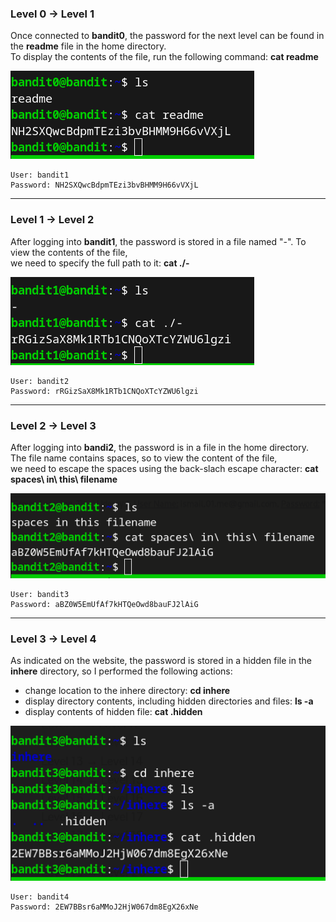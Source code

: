 ### Level 0 &rarr; Level 1  
Once connected to **bandit0**, the password for the next level can be found in the **readme** file in the home directory.  
To display the contents of the file, run the following command: **cat readme**  
  
![bandit0](./Img/Bandit/bandit0.png)  

    User: bandit1
    Password: NH2SXQwcBdpmTEzi3bvBHMM9H66vVXjL  
      
-------------------------------------------------------------------
### Level 1 &rarr; Level 2  
After logging into **bandit1**, the password is stored in a file named "-". To view the contents of the file,  
we need to specify the full path to it: **cat ./-**  
  
![bandit1](./Img/Bandit/bandit1.png)  
    
    User: bandit2  
    Password: rRGizSaX8Mk1RTb1CNQoXTcYZWU6lgzi  
      
-------------------------------------------------------------------
### Level 2 &rarr; Level 3
After logging into **bandi2**, the password is in a file in the home directory. The file name contains spaces, so to view the content of the file,  
we need to escape the spaces using the back-slach escape character: **cat spaces\ in\ this\ filename**   
  
![bandit2](./Img/Bandit/bandit2.png)  

    User: bandit3  
    Password: aBZ0W5EmUfAf7kHTQeOwd8bauFJ2lAiG  

-------------------------------------------------------------------
### Level 3 &rarr; Level 4
As indicated on the website, the password is stored in a hidden file in the **inhere** directory, so I performed the following actions:  
- change location to the inhere directory: **cd inhere**  
- display directory contents, including hidden directories and files: **ls -a**  
- display contents of hidden file: **cat .hidden**  

![bandit3](./Img/Bandit/bandit3.png)

    User: bandit4
    Password: 2EW7BBsr6aMMoJ2HjW067dm8EgX26xNe  
